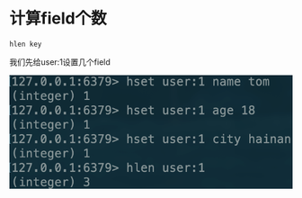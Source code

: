 # 计算field个数

```text
hlen key
```

我们先给user:1设置几个field

![](../../.gitbook/assets/image%20%2848%29.png)

